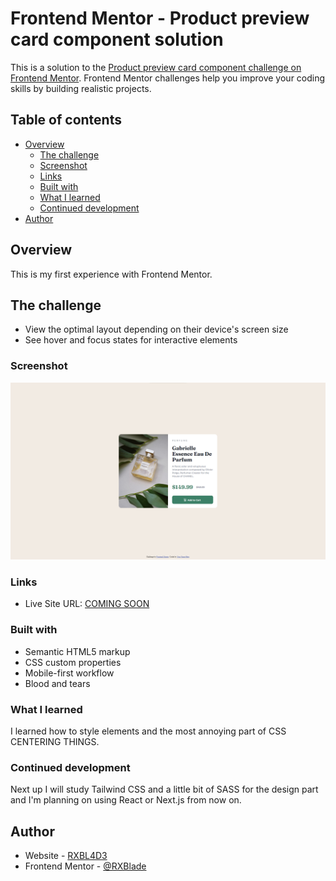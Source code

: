 # Frontend Mentor - Product preview card component solution

This is a solution to the [Product preview card component challenge on Frontend Mentor](https://www.frontendmentor.io/challenges/product-preview-card-component-GO7UmttRfa). Frontend Mentor challenges help you improve your coding skills by building realistic projects.

## Table of contents

- [Overview](#overview)
  - [The challenge](#the-challenge)
  - [Screenshot](#screenshot)
  - [Links](#links)
  - [Built with](#built-with)
  - [What I learned](#what-i-learned)
  - [Continued development](#continued-development)
- [Author](#author)

## Overview

This is my first experience with Frontend Mentor.

## The challenge

- View the optimal layout depending on their device's screen size
- See hover and focus states for interactive elements

### Screenshot

![Screenshot of the result](./images/Screenshot.png)

### Links

- Live Site URL: [COMING SOON](...)

### Built with

- Semantic HTML5 markup
- CSS custom properties
- Mobile-first workflow
- Blood and tears

### What I learned

I learned how to style elements and the most annoying part of CSS CENTERING THINGS.

### Continued development

Next up I will study Tailwind CSS and a little bit of SASS for the design part and I'm planning on using React or Next.js from now on.

## Author

- Website - [RXBL4D3](https://www.your-site.com)
- Frontend Mentor - [@RXBlade](https://www.frontendmentor.io/profile/RXBlade)
